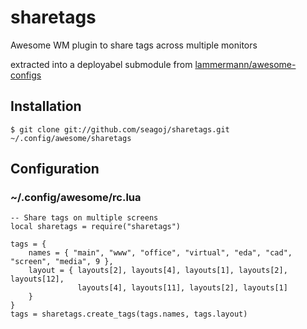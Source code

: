 # sharetags
Awesome WM plugin to share tags across multiple monitors

extracted into a deployabel submodule from [lammermann/awesome-configs](https://github.com/lammermann/awesome-configs)

## Installation

    $ git clone git://github.com/seagoj/sharetags.git ~/.config/awesome/sharetags

## Configuration

### ~/.config/awesome/rc.lua

    -- Share tags on multiple screens
    local sharetags = require("sharetags")

    tags = {
        names = { "main", "www", "office", "virtual", "eda", "cad", "screen", "media", 9 },
        layout = { layouts[2], layouts[4], layouts[1], layouts[2], layouts[12],
                   layouts[4], layouts[11], layouts[2], layouts[1]
        }
    }
    tags = sharetags.create_tags(tags.names, tags.layout)

